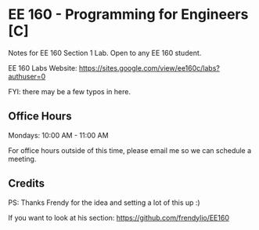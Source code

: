 # EE 160 - Programming for Engineers [C]

Notes for EE 160 Section 1 Lab. Open to any EE 160 student.

EE 160 Labs Website: https://sites.google.com/view/ee160c/labs?authuser=0

FYI: there may be a few typos in here.


## Office Hours
Mondays: 10:00 AM - 11:00 AM

For office hours outside of this time, please email me so we can schedule a meeting.

## Credits
PS: Thanks Frendy for the idea and setting a lot of this up :)

If you want to look at his section: https://github.com/frendylio/EE160
